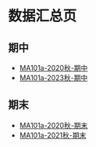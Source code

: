 # 数据汇总页

## 期中

+ [MA101a-2020秋-期中](/MA101a_数学分析I/MA101a-2020秋-期中.md)
+ [MA101a-2023秋-期中](/MA101a_数学分析I/MA101a-2023秋-期中.md)

## 期末

+ [MA101a-2020秋-期末](/MA101a_数学分析I/MA101a-2020秋-期末.md)
+ [MA101a-2021秋-期末](/MA101a_数学分析I/MA101a-2021秋-期末.md)
